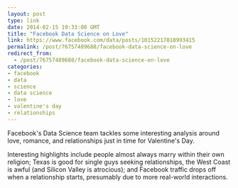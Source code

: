```yaml
---
layout: post
type: link
date: 2014-02-15 19:33:00 GMT
title: "Facebook Data Science on Love"
link: https://www.facebook.com/data/posts/10152217010993415
permalink: /post/76757489688/facebook-data-science-on-love
redirect_from: 
  - /post/76757489688/facebook-data-science-on-love
categories:
- facebook
- data
- science
- data science
- love
- valentine's day
- relationships
---
```

<p>Facebook's Data Science team tackles some interesting analysis around love, romance, and relationships just in time for Valentine's Day.</p>
<p>Interesting highlights include people almost always marry within their own religion; Texas is good for single guys seeking relationships, the West Coast is awful (and Silicon Valley is atrocious); and Facebook traffic drops off when a relationship starts, presumably due to more real-world interactions.</p>